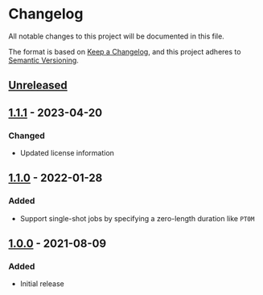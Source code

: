 # Changelog

All notable changes to this project will be documented in this file.

The format is based on [Keep a Changelog](https://keepachangelog.com/en/1.0.0/),
and this project adheres to [Semantic Versioning](https://semver.org/spec/v2.0.0.html).

## [Unreleased]

## [1.1.1] - 2023-04-20

### Changed
- Updated license information

## [1.1.0] - 2022-01-28

### Added

- Support single-shot jobs by specifying a zero-length duration like `PT0M`

## [1.0.0] - 2021-08-09

### Added

- Initial release

[unreleased]: https://github.com/sasquatch/micro-job-scheduler/compare/v1.1.1...HEAD
[1.1.1]: https://github.com/sasquatch/micro-job-scheduler/releases/tag/v1.1.1
[1.1.0]: https://github.com/sasquatch/micro-job-scheduler/releases/tag/v1.1.0
[1.0.0]: https://github.com/sasquatch/micro-job-scheduler/releases/tag/v1.0.0
